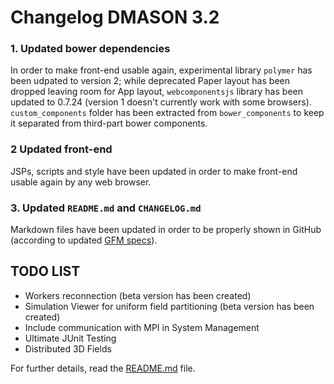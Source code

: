 # Changelog DMASON 3.2

### 1. Updated bower dependencies
In order to make front-end usable again, experimental library `polymer` has been udpated to version 2; while deprecated Paper layout has been dropped leaving room for App layout, `webcomponentsjs` library has been updated to 0.7.24 (version 1 doesn't currently work with some browsers).
`custom_components` folder has been extracted from `bower_components` to keep it separated from third-part bower components.

### 2 Updated front-end
JSPs, scripts and style have been updated in order to make front-end usable again by any web browser.

### 3. Updated `README.md` and `CHANGELOG.md`
Markdown files have been updated in order to be properly shown in GitHub (according to updated [GFM specs](https://github.github.com/gfm/)).

## TODO LIST
- Workers reconnection (beta version has been created) 
- Simulation Viewer for uniform field partitioning (beta version has been created) 
- Include communication with MPI in System Management 
- Ultimate JUnit Testing
- Distributed 3D Fields  

For further details, read the [README.md](https://github.com/isislab-unisa/dmason/blob/master/src/main/java/it/isislab/dmason/sim/field/network/kway/README.md) file.
